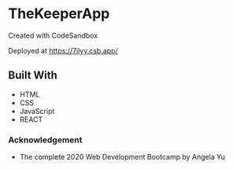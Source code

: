 # TheKeeperApp
Created with CodeSandbox

Deployed at https://7ilyy.csb.app/

## Built With
- HTML
- CSS
- JavaScript
- REACT

### Acknowledgement
- The complete 2020 Web Development Bootcamp by Angela Yu
